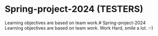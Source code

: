 # Spring-project-2024 (TESTERS)
Learning objectives are based on team work.# Spring-project-2024
Learning objectives are based on team work.
Work Hard, smile a lot. :-)
